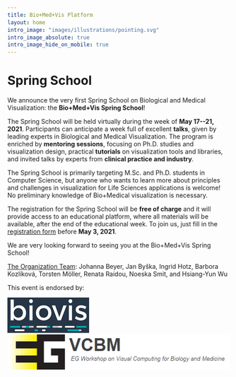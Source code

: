 ```yaml
---
title: Bio+Med+Vis Platform
layout: home
intro_image: "images/illustrations/pointing.svg"
intro_image_absolute: true
intro_image_hide_on_mobile: true
---
```


# Spring School

We announce the very first Spring School on Biological and Medical Visualization: the **Bio+Med+Vis Spring School**!

The Spring School will be held virtually during the week of **May 17--21, 2021**. Participants can anticipate a week full of excellent **talks**, given by leading experts in Biological and Medical Visualization. The program is enriched by **mentoring sessions**, focusing on Ph.D. studies and visualization design, practical **tutorials** on visualization tools and libraries, and invited talks by experts from **clinical practice and industry**.

The Spring School is primarily targeting M.Sc. and Ph.D. students in Computer Science, but anyone who wants to learn more about principles and challenges in visualization for Life Sciences applications is welcome! No preliminary knowledge of Bio+Medical visualization is necessary.

The registration for the Spring School will be **free of charge** and it will provide access to an educational platform, where all materials will be available, after the end of the educational week. To join us, just fill in the [registration form](https://skjemaker.app.uib.no/view.php?id=10020883) before **May 3, 2021**. 

We are very looking forward to seeing you at the Bio+Med+Vis Spring School! 

[The Organization Team](https://biomedvis.github.io/team/): 
Johanna Beyer, Jan Byška, Ingrid Hotz, Barbora Kozlíková, Torsten Möller, Renata Raidou, Noeska Smit, and Hsiang-Yun Wu

This event is endorsed by:

![BioVis](/images/endorsement/biovis.png)
![EG](/images/endorsement/eg.png)

